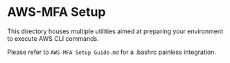 # AWS-MFA Setup

This directory houses multiple utilities aimed at preparing your environment to execute AWS CLI commands.

Please refer to `AWS-MFA Setup Guide.md` for a .bashrc painless integration.

